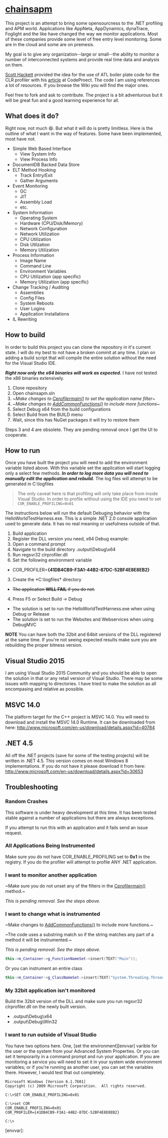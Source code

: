[chainsapm](http://chainsapm.github.io/chainsapm/)
======================

This project is an attempt to bring some opensourcness to the .NET profiling and APM world. Applications like AppNeta, AppDynamics, dynaTrace, Foglight and the like have changed the way we monitor applications. Most of these companies provide some level of free entry level monitoring. Some are in the cloud and some are on premesis.

My goal is to give any organization--large or small--the ability to monitor a number of interconnected systems and provide real time data and analysis on them.

[Scott Hackett](mailto:code@scotthackett.com) provided the idea for the use of ATL boiler plate code for the CLR profiler with his [article](http://www.codeproject.com/Articles/15410/Creating-a-Custom-NET-Profiler) at CodeProect. The code I am using references a lot of resources. If you browse the Wiki you will find the major ones.

Feel free to fork and ask to contribute. The project is a bit adventurous but it will be great fun and a good learning experience for all.

## What does it do?

Right now, not much :smile:. But what it will do is pretty limitless. Here is the outline of what I want in the way of features. Some have been implemented, most have not.

- Simple Web Based Interface
  - View System Info
  - View Process Info
- DocumentDB Backed Data Store
- ELT Method Hooking
  - Track Entry/Exit
  - Gather Arguments
- Event Monitoring
  - GC
  - JIT
  - Assembly Load
  - etc.
- System Information
  - Operating System
  - Hardware (CPU/Disk/Memory)
  - Network Configuration
  - Network Utilization
  - CPU Utilization
  - Disk Utilzation
  - Memory Utilization
- Process Information
  - Image Name
  - Command Line
  - Environment Variables
  - CPU Utilization (app specific)
  - Memory Utilization (app specific)
- Change Tracking / Auditing
  - Assemblies
  - Config Files
  - System Reboots
  - User Logins
  - Application Installations
- IL Rewriting

## How to build

In order to build this project you can clone the repository in it's current state. I will do my best to not have a broken commit at any time. I plan on adding a build script that will compile the entire solution without the need for the Visual Studio IDE.

***Right now only the x64 binaries will work as expected.*** I have not tested the x86 binaries extensively.

1. Clone repository
2. Open chainsapm.sln
1. ~*Make changes to [Cprofilermain()][profmain] to set the application name filter*~
2. ~*Make changes to [AddCommonFunctions()][commonfunc] to include more functions*~
3. Select Debug x64 from the build configurations
4. Select Build from the BUILD menu
5. Wait, since this has NuGet packages it will try to restore them

Steps 3 and 4 are obsolete. They are pending removal once I get the UI to cooperate.

## How to run

Once you have built the project you will need to add the environment variable listed above. With this variable set the application will start logging only a select few methods. ***In order to log more data you will need to manually edit the application and rebuild.*** The log files will attempt to be generated in C:\logfiles

>The only caveat here is that profiling will only take place from inside Visual Studio. In order to profile without using the IDE you need to set `COR_ENABLE_PROFILING=0x01`

The instructions below will run the default Debuging behavior with the HelloWorldTestHarness.exe. This is a simple .NET 2.0 console application used to generate data. It has no real meaning or usefulness outside of that.

1. Build application
2. Register the DLL version you need, x64 Debug example:
  1. Open a command prompt
  2. Navigate to the build directory <projecthome>\.output\Debug\x64
  3. Run regsvr32 clrprofiler.dll
2. Set the following environment variable
  - COR_PROFILER=**{41DB4CB9-F3A1-44B2-87DC-52BF4E8E8EB2}**
3. Create the *C:\logfiles\* directory
  - ~~The application **WILL FAIL** if you do not.~~
4. Press F5 or Select Build -> Debug
  - The solution is set to run the HelloWorldTestHarness.exe when using Debug or Release
  - The solution is set to run the Websites and Webservices when using DebugMVC

**NOTE** You can have both the 32bit and 64bit versions of the DLL registered at the same time. If you're not seeing expected results make sure you are rebuilding the proper bitness version.


## Visual Studio 2015

I am using Visual Studio 2015 Community and you should be able to open the solution in that or any retail version of Visual Studio. There may be some issues with mapping to directories. I have tried to make the solution as all encompasing and relative as possible.

## MSVC 14.0

The platform target for the C++ project is MSVC 14.0. You will need to download and install the MSVC 14.0 Runtime. It can be downloaded from here: http://www.microsoft.com/en-us/download/details.aspx?id=40784

## .NET 4.5

All off the .NET projects (save for some of the testing projects) will be written in .NET 4.5. This version comes on most Windows 8 implementations. If you do not have it please download it from here: http://www.microsoft.com/en-us/download/details.aspx?id=30653

## Troubleshooting


### Random Crashes

This software is under heavy development at this time. It has been tested stable against a number of applications but there are always exceptions.

If you attempt to run this with an application and it fails send an issue request.

### All Applications Being Instrumented

Make sure you do not have COR_ENABLE_PROFILING set to **0x1** in the registry. If you do the profiler will attempt to profile ANY .NET application.

### I want to monitor another application

~Make sure you do not unset any of the filters in the  [Cprofilermain()][profmain] method.~

*This is pending removal. See the steps above.*

### I want to change what is instrumented

~Make changes to [AddCommonFunctions()][commonfunc] to include more functions.~

~The code uses a substring match so if the string matches any part of a method it will be instrumented.~

*This is pending removal. See the steps above.*

```cpp
this->m_Container->g_FunctionNameSet->insert(TEXT("Main"));
```

Or you can instrument an entire class
```cpp
this->m_Container->g_ClassNameSet->insert(TEXT("System.Threading.ThreadStart"));
```

### My 32bit application isn't monitored

Build the 32bit version of the DLL and make sure you run regsvr32 clrprofiler.dll on the newly built version.
- <projecthome>\.output\Debug\x64
- <projecthome>\.output\Debug\Win32

### I want to run outside of Visual Studio

You have two options here. One, [set the environment][envvar] varible for the user or the system from your Advanced System Properties. Or you can set it temporarily in a command prompt and run your application. If you are monitoring a service you will need to set it in your system wide environment variables; or if you're running as another user, you can set the variables there. However, I would test that out completely.

```
Microsoft Windows [Version 6.1.7601]
Copyright (c) 2009 Microsoft Corporation.  All rights reserved.

C:\>SET COR_ENABLE_PROFILING=0x01

C:\>set COR
COR_ENABLE_PROFILING=0x01
COR_PROFILER={41DB4CB9-F3A1-44B2-87DC-52BF4E8E8EB2}

C:\>
```

[profmain]: https://github.com/chainsapm/chainsapm/blob/01651432d16648da3577eb25c099093fd5b8d642/clrprofiler/profilermain.cpp#L410
[commonfunc]: https://github.com/chainsapm/chainsapm/blob/01651432d16648da3577eb25c099093fd5b8d642/clrprofiler/profilermain.cpp#L466
[envvar]:
